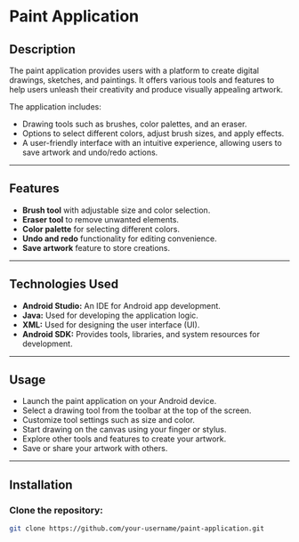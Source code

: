 # Paint Application

## Description

The paint application provides users with a platform to create digital drawings, sketches, and paintings. It offers various tools and features to help users unleash their creativity and produce visually appealing artwork.  

The application includes:  

- Drawing tools such as brushes, color palettes, and an eraser.  
- Options to select different colors, adjust brush sizes, and apply effects.  
- A user-friendly interface with an intuitive experience, allowing users to save artwork and undo/redo actions.  

---

## Features

- **Brush tool** with adjustable size and color selection.  
- **Eraser tool** to remove unwanted elements.  
- **Color palette** for selecting different colors.  
- **Undo and redo** functionality for editing convenience.  
- **Save artwork** feature to store creations.  

---

## Technologies Used

- **Android Studio:** An IDE for Android app development.  
- **Java:** Used for developing the application logic.  
- **XML:** Used for designing the user interface (UI).  
- **Android SDK:** Provides tools, libraries, and system resources for development.

---
## Usage
- Launch the paint application on your Android device.
- Select a drawing tool from the toolbar at the top of the screen.
- Customize tool settings such as size and color.
- Start drawing on the canvas using your finger or stylus.
- Explore other tools and features to create your artwork.
- Save or share your artwork with others.

---

## Installation

### Clone the repository:

```sh
git clone https://github.com/your-username/paint-application.git


